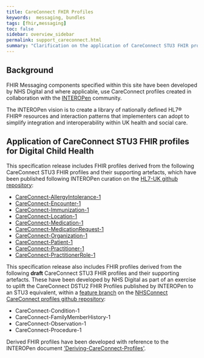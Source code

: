 ```yaml
---
title: CareConnect FHIR Profiles
keywords:  messaging, bundles
tags: [fhir,messaging]
toc: false
sidebar: overview_sidebar
permalink: support_careconnect.html
summary: "Clarification on the application of CareConnect STU3 FHIR profiles for Digital Child Health (DCH) event messages"
---
```


## Background ##
FHIR Messaging components specified within this site have been developed by NHS Digital and where applicable, use CareConnect profiles created in collaboration with the [INTEROPen](http://interopen.org) community. 

The INTEROPen vision is to create a library of nationally defined HL7® FHIR® resources and interaction patterns that implementers can adopt to simplify integration and interoperability within UK health and social care.

## Application of CareConnect STU3 FHIR profiles for Digital Child Health ##

This specification release includes FHIR profiles derived from the following CareConnect STU3 FHIR profiles and their supporting artefacts, which have been published following INTEROPen curation on the [HL7-UK github repository](https://github.com/HL7-UK/CareConnect-profiles-STU3/):

- [CareConnect-AllergyIntolerance-1](https://fhir.hl7.org.uk/STU3/StructureDefinition/CareConnect-AllergyIntolerance-1)
- [CareConnect-Encounter-1](https://fhir.hl7.org.uk/STU3/StructureDefinition/CareConnect-Encounter-1)
- [CareConnect-Immunization-1](https://fhir.hl7.org.uk/STU3/StructureDefinition/CareConnect-Immunization-1)
- [CareConnect-Location-1](https://fhir.hl7.org.uk/STU3/StructureDefinition/CareConnect-Location-1)
- [CareConnect-Medication-1](https://fhir.hl7.org.uk/STU3/StructureDefinition/CareConnect-Medication-1)
- [CareConnect-MedicationRequest-1](https://fhir.hl7.org.uk/STU3/StructureDefinition/CareConnect-MedicationRequest-1)
- [CareConnect-Organization-1](https://fhir.hl7.org.uk/STU3/StructureDefinition/CareConnect-Organization-1)
- [CareConnect-Patient-1](https://fhir.hl7.org.uk/STU3/StructureDefinition/CareConnect-Patient-1)
- [CareConnect-Practitioner-1](https://fhir.hl7.org.uk/STU3/StructureDefinition/CareConnect-Practitioner-1)
- [CareConnect-PractitionerRole-1](https://fhir.hl7.org.uk/STU3/StructureDefinition/CareConnect-PractitionerRole-1)

This specification release also includes FHIR profiles derived from the following **draft** CareConnect STU3 FHIR profiles and their supporting artefacts. These have been developed by NHS Digital as part of an exercise to uplift the CareConnect DSTU2 FHIR Profiles published by INTEROPen to an STU3 equivalent, within a [feature branch](https://github.com/nhsconnect/CareConnect-profiles/tree/feature/stu3) on the [NHSConnect CareConnect profiles github repository](https://github.com/nhsconnect/CareConnect-profiles):

 - CareConnect-Condition-1
 - CareConnect-FamilyMemberHistory-1
 - CareConnect-Observation-1
 - CareConnect-Procedure-1 

Derived FHIR profiles have been developed with reference to the INTEROPen document ['Deriving-CareConnect-Profiles'](https://docs.google.com/document/d/1Fe6_w78BiNKwAnmsJi0-oQe7TRc2VpFqUQGpdpbkn7s/edit#heading=h.v4n7w91x36ud).


